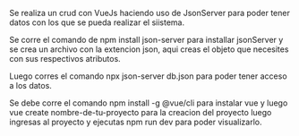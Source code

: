 Se realiza un crud con VueJs haciendo uso de JsonServer para poder tener datos con los que se pueda realizar el siistema.

Se corre el comando de npm install json-server para installar jsonServer y se crea un archivo con la extencion json, aqui creas el objeto que necesites con sus respectivos atributos.

Luego corres el comando npx json-server db.json para poder tener acceso a los datos.

Se debe corre el comando npm install -g @vue/cli para instalar vue y luego vue create nombre-de-tu-proyecto para la creacion del proyecto luego ingresas al proyecto y ejecutas npm run dev para 
poder visualizarlo.
